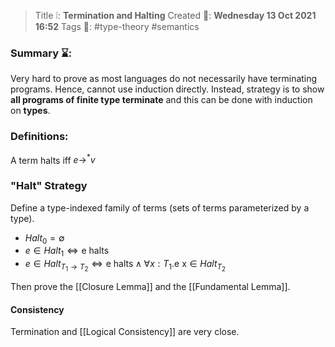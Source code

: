 > Title ❕: **Termination and Halting**
> Created 📅: **Wednesday 13 Oct 2021 16:52**
  Tags 📎: #type-theory  #semantics 

### Summary ⌛:
Very hard to prove as most languages do not necessarily have terminating programs. Hence, cannot use induction directly.
Instead, strategy is to show **all programs of finite type terminate** and this can be done with induction on **types**.

### Definitions:
A term halts iff $e \rightarrow^* v$

### "Halt" Strategy
Define a type-indexed family of terms (sets of terms parameterized by a type).
- $Halt_0 = \emptyset$
- $e \in Halt_1 \iff \text{e halts}$ 
- $e \in Halt_{T_1\rightarrow T_2} \iff \text{e halts} \land \forall{x:T_1}.\text{e x} \in Halt_{T_2}$ 

Then prove the [[Closure Lemma]] and the [[Fundamental Lemma]].

#### Consistency
Termination and [[Logical Consistency]] are very close.